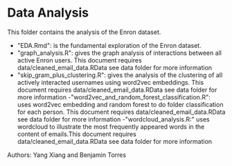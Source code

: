 # Data Analysis

This folder contains the analysis of the Enron dataset. 
- "EDA.Rmd": is the fundamental exploration of the Enron dataset. 
- "graph_analysis.R": gives the graph analysis of interactions between all active Enron users. This document requires data/cleaned_email_data.RData see data folder for more information
- "skip_gram_plus_clustering.R": gives the analysis of the clustering of all actively interacted usernames using word2vec embeddings. This document requires data/cleaned_email_data.RData see data folder for more information
-"word2vec_and_random_forest_classification.R": uses word2vec embedding and random forest to do folder classification for each person. This document requires data/cleaned_email_data.RData see data folder for more information
-"wordcloud_analysis.R:" uses wordcloud to illustrate the most frequently appeared words in the content of emails.This document requires data/cleaned_email_data.RData see data folder for more information

Authors: Yang Xiang and Benjamin Torres
